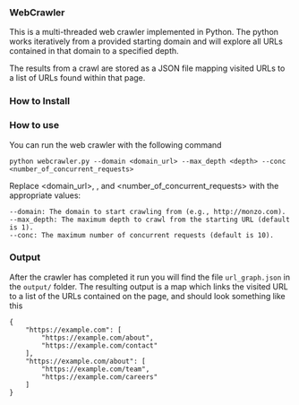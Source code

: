 ### WebCrawler 

This is a multi-threaded web crawler implemented in Python. The python works iteratively from a provided starting domain 
and will explore all URLs contained in that domain to a specified depth.

The results from a crawl are stored as a JSON file mapping visited URLs to a list of URLs found within that page.

### How to Install 

### How to use

You can run the web crawler with the following command

```
python webcrawler.py --domain <domain_url> --max_depth <depth> --conc <number_of_concurrent_requests>
``` 
Replace <domain_url>, <depth>, and <number_of_concurrent_requests> with the appropriate values:

    --domain: The domain to start crawling from (e.g., http://monzo.com).
    --max_depth: The maximum depth to crawl from the starting URL (default is 1).
    --conc: The maximum number of concurrent requests (default is 10).

### Output

After the crawler has completed it run you will find the file `url_graph.json` in the `output/` folder. The resulting 
output is a map which links the visited URL to a list of the URLs contained on the page, and should look something like this
```
{
    "https://example.com": [
        "https://example.com/about",
        "https://example.com/contact"
    ],
    "https://example.com/about": [
        "https://example.com/team",
        "https://example.com/careers"
    ]
}
```